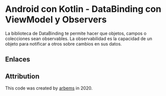 # Android con Kotlin - DataBinding con ViewModel y Observers

La biblioteca de DataBinding te permite hacer que objetos, campos o colecciones sean observables. La observabilidad es la capacidad de un objeto para notificar a otros sobre cambios en sus datos.











## Enlaces

## Attribution

This code was created by [arbems](https://github.com/arbems) in 2020.